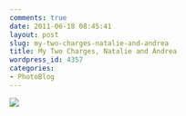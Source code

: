 ```yaml
---
comments: true
date: 2011-06-18 08:45:41
layout: post
slug: my-two-charges-natalie-and-andrea
title: My Two Charges, Natalie and Andrea
wordpress_id: 4357
categories:
- PhotoBlog
---
```


![](http://ryanfitzer.com/main/wp-content/uploads/2011/06/photo5-950x709.jpg)
